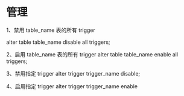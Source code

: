 # 管理

1、禁用 table\_name 表的所有 trigger

alter table table\_name disable all triggers;

2、启用 table\_name 表的所有 trigger
alter table table\_name enable all triggers;

3、禁用指定 trigger
alter trigger trigger\_name disable;

4、启用指定 trigger
alter trigger trigger\_name enable
